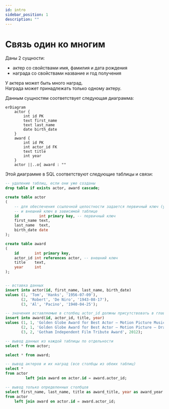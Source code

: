 ```yaml
---
id: intro
sidebar_position: 1
description: ""
---
```


# Связь один ко многим

Даны 2 сущности:

- актер со свойствами имя, фамилия и дата рождения
- награда со свойствами название и год получения

У актера может быть много наград.\
Награда может принадлежать только одному актеру.

Данным сущностям соответствует следующая диаграмма:

```mermaid
erDiagram
    actor {
        int id PK
        text first_name
        text last_name
        date birth_date
    }
    award {
        int id PK
        int actor_id FK
        text title
        int year
    }
    actor ||..o{ award : ""
```

Этой диаграмме в SQL соответствуют следующие таблицы и связи:

```sql
-- удаление таблиц, если они уже созданы
drop table if exists actor, award cascade;

create table actor
(
    -- для обеспечения ссылочной целостности задается первичный ключ (уникальный идентификатор строки) в главной таблице
    -- и внешний ключ в зависимой таблице
    id         int primary key, -- первичный ключ
    first_name text,
    last_name  text,
    birth_date date
);

create table award
(
    id       int primary key,
    actor_id int references actor, -- внешний ключ
    title    text,
    year     int
);


-- вставка данных
insert into actor(id, first_name, last_name, birth_date)
values (1, 'Tom', 'Hanks', '1956-07-09'),
       (2, 'Robert', 'De Niro', '1943-08-17'),
       (3, 'Al', 'Pacino', '1940-04-25');

-- значения вставляемые в столбец actor_id должны присутствовать в главной таблице в столбце id
insert into award(id, actor_id, title, year)
values (1, 1, 'Golden Globe Award for Best Actor – Motion Picture Musical or Comedy', 1989),
       (2, 1, 'Golden Globe Award for Best Actor – Motion Picture – Drama', 1994),
       (3, 2, 'Gotham Independent Film Tribute Award', 2012);

-- вывод данных из каждой таблицы по отдельности
select * from actor;

select * from award;

-- вывод актеров и их наград (все столбцы из обеих таблиц)
select *
from actor
         left join award on actor.id = award.actor_id;

-- вывод только определенных столбцов
select first_name, last_name, title as award_title, year as award_year
from actor
    left join award on actor.id = award.actor_id;
```

